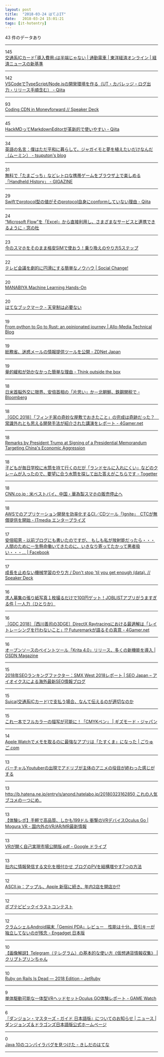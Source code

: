 ```yaml
---
layout: post
title:  "2018-03-24 はてぶIT"
date:   2018-03-24 15:01:21
tags: [it-hotentry]
---
```

43 件のデータあり

<hr><div class="row">
<div class="col-1"><span class="badge badge-pill badge-success h2">145</span></div>
<div class="col-11"><a href='http://toyokeizai.net/articles/-/213356' target='_blank'>交通系ICカード｢導入費用｣は半端じゃない | 通勤電車 | 東洋経済オンライン | 経済ニュースの新基準</a></div>
</div>
<hr>
<div class="row">
<div class="col-1"><span class="badge badge-pill badge-success h2">142</span></div>
<div class="col-11"><a href='https://qiita.com/kurogelee/items/cf7954f6c23294600ef2' target='_blank'>VSCodeでTypeScript/Node.jsの開発環境を作る（UT・カバレッジ・ログ出力・リリース手順含む） - Qiita</a></div>
</div>
<hr>
<div class="row">
<div class="col-1"><span class="badge badge-pill badge-success h2">93</span></div>
<div class="col-11"><a href='https://speakerdeck.com/syosuke1024/coding-cdn-in-moneyforward-1' target='_blank'>Coding CDN in Moneyforward // Speaker Deck</a></div>
</div>
<hr>
<div class="row">
<div class="col-1"><span class="badge badge-pill badge-success h2">45</span></div>
<div class="col-11"><a href='https://qiita.com/norinity1103/items/85aa990dbe6582b6d701' target='_blank'>HackMDってMarkdownEditorが革新的で使いやすい - Qiita</a></div>
</div>
<hr>
<div class="row">
<div class="col-1"><span class="badge badge-pill badge-success h2">34</span></div>
<div class="col-11"><a href='http://tsuputon7.hatenablog.com/entry/2018/03/23/152113' target='_blank'>英語の名言：僕はただ平和に暮らして，ジャガイモと夢を植えたいだけなんだ（ムーミン） - tsuputon's blog</a></div>
</div>
<hr>
<div class="row">
<div class="col-1"><span class="badge badge-pill badge-success h2">31</span></div>
<div class="col-11"><a href='https://gigazine.net/news/20180323-handheld-history/' target='_blank'>無料で「たまごっち」などレトロな携帯ゲームをブラウザ上で楽しめる「Handheld History」 - GIGAZINE</a></div>
</div>
<hr>
<div class="row">
<div class="col-1"><span class="badge badge-pill badge-success h2">29</span></div>
<div class="col-11"><a href='https://qiita.com/ukitaka/items/8bcff4348c79d820ba32' target='_blank'>Swiftでprotocol型の値がそのprotocol自身にconformしていない理由 - Qiita</a></div>
</div>
<hr>
<div class="row">
<div class="col-1"><span class="badge badge-pill badge-success h2">24</span></div>
<div class="col-11"><a href='https://forest.watch.impress.co.jp/docs/news/1113156.html' target='_blank'>“Microsoft Flow”を「Excel」から直接利用し、さまざまなサービスと連携できるように - 窓の杜</a></div>
</div>
<hr>
<div class="row">
<div class="col-1"><span class="badge badge-pill badge-success h2">23</span></div>
<div class="col-11"><a href='https://simchange.jp/how-to-mnp/' target='_blank'>今のスマホをそのまま格安SIMで使おう！乗り換えのやり方5ステップ</a></div>
</div>
<hr>
<div class="row">
<div class="col-1"><span class="badge badge-pill badge-success h2">22</span></div>
<div class="col-11"><a href='https://kuranuki.sonicgarden.jp/2018/03/tv-meeting.html' target='_blank'>テレビ会議を劇的に円滑にする簡単なノウハウ | Social Change!</a></div>
</div>
<hr>
<div class="row">
<div class="col-1"><span class="badge badge-pill badge-success h2">20</span></div>
<div class="col-11"><a href='https://www.slideshare.net/youheiyamaguchi/manabiya-machine-learning-handson' target='_blank'>MANABIYA Machine Learning Hands-On</a></div>
</div>
<hr>
<div class="row">
<div class="col-1"><span class="badge badge-pill badge-success h2">20</span></div>
<div class="col-11"><a href='http://b.hatena.ne.jp/entry/s/anond.hatelabo.jp/20180323162850' target='_blank'>はてなブックマーク - 天皇制は必要ない</a></div>
</div>
<hr>
<div class="row">
<div class="col-1"><span class="badge badge-pill badge-success h2">19</span></div>
<div class="col-11"><a href='http://tech.allo-media.net/point/of/view/2018/03/22/from-python-to-go-to-rust.html' target='_blank'>From python to Go to Rust: an opinionated journey | Allo-Media Technical Blog</a></div>
</div>
<hr>
<div class="row">
<div class="col-1"><span class="badge badge-pill badge-success h2">19</span></div>
<div class="col-11"><a href='https://japan.zdnet.com/article/35116604/' target='_blank'>総務省、迷惑メールの情報提供ツールを公開 - ZDNet Japan</a></div>
</div>
<hr>
<div class="row">
<div class="col-1"><span class="badge badge-pill badge-success h2">19</span></div>
<div class="col-11"><a href='http://totb.hatenablog.com/entry/2018/03/23/231639' target='_blank'>量的緩和が効かなかった簡単な理由 - Think outside the box</a></div>
</div>
<hr>
<div class="row">
<div class="col-1"><span class="badge badge-pill badge-success h2">18</span></div>
<div class="col-11"><a href='https://www.bloomberg.co.jp/news/articles/2018-03-23/P5ZFDE6TTDS301' target='_blank'>日米首脳外交に限界、安倍首相の「片思い」か－北朝鮮、鉄鋼関税で - Bloomberg</a></div>
</div>
<hr>
<div class="row">
<div class="col-1"><span class="badge badge-pill badge-success h2">18</span></div>
<div class="col-11"><a href='http://www.4gamer.net/games/374/G037446/20180323051/' target='_blank'>［GDC 2018］「フィンチ家の奇妙な屋敷でおきたこと」の完成は奇跡だった？　常識外れとも思える開発手法が紹介された講演をレポート - 4Gamer.net</a></div>
</div>
<hr>
<div class="row">
<div class="col-1"><span class="badge badge-pill badge-success h2">18</span></div>
<div class="col-11"><a href='https://www.whitehouse.gov/briefings-statements/remarks-president-trump-signing-presidential-memorandum-targeting-chinas-economic-aggression/' target='_blank'>Remarks by President Trump at Signing of a Presidential Memorandum Targeting China's Economic Aggression</a></div>
</div>
<hr>
<div class="row">
<div class="col-1"><span class="badge badge-pill badge-success h2">18</span></div>
<div class="col-11"><a href='https://togetter.com/li/1211386' target='_blank'>子どもが毎日学校に水筒を持て行くのだが「ランドセルに入れにくい」などのクレームが入ったので、要望に合う水筒を探して出た答えがこちらです - Togetter</a></div>
</div>
<hr>
<div class="row">
<div class="col-1"><span class="badge badge-pill badge-success h2">18</span></div>
<div class="col-11"><a href='https://www.cnn.co.jp/tech/35116606.html' target='_blank'>CNN.co.jp : 米ベストバイ、中国・華為製スマホの販売停止へ</a></div>
</div>
<hr>
<div class="row">
<div class="col-1"><span class="badge badge-pill badge-success h2">18</span></div>
<div class="col-11"><a href='http://www.itmedia.co.jp/enterprise/articles/1803/23/news084.html' target='_blank'>AWSでのアプリケーション開発を効率化するCI／CDツール「Ignite」　CTCが無償提供を開始 - ITmedia エンタープライズ</a></div>
</div>
<hr>
<div class="row">
<div class="col-1"><span class="badge badge-pill badge-success h2">17</span></div>
<div class="col-11"><a href='https://www.facebook.com/akieabe/posts/10150571917471779' target='_blank'>安倍昭恵 - 以前ブログにも書いたのですが、 もしも私が放射能だったら・・・人間のために一生懸命働いてきたのに、いきなり寄ってたかって悪者扱い・・・... | Facebook</a></div>
</div>
<hr>
<div class="row">
<div class="col-1"><span class="badge badge-pill badge-success h2">17</span></div>
<div class="col-11"><a href='https://speakerdeck.com/ayemos/dont-stop-til-you-get-enough-data' target='_blank'>成長を止めない機械学習のやり方 / Don't stop 'til you get enough (data). // Speaker Deck</a></div>
</div>
<hr>
<div class="row">
<div class="col-1"><span class="badge badge-pill badge-success h2">16</span></div>
<div class="col-11"><a href='https://hitorica.com/joblist-apli/' target='_blank'>求人募集の張り紙写真１枚撮るだけで100円ゲット！JOBLISTアプリがうますぎる件 | 一人力（ひとりか）</a></div>
</div>
<hr>
<div class="row">
<div class="col-1"><span class="badge badge-pill badge-success h2">16</span></div>
<div class="col-11"><a href='http://www.4gamer.net/games/033/G003329/20180323164/' target='_blank'>［GDC 2018］［西川善司の3DGE］DirectX Raytracingにおける最適解は「レイトレーシングを行わないこと」!? Futuremarkが語るその真意 - 4Gamer.net</a></div>
</div>
<hr>
<div class="row">
<div class="col-1"><span class="badge badge-pill badge-success h2">16</span></div>
<div class="col-11"><a href='https://mag.osdn.jp/18/03/23/170000' target='_blank'>オープンソースのペイントツール「Krita 4.0」リリース、多くの新機能を導入 | OSDN Magazine</a></div>
</div>
<hr>
<div class="row">
<div class="col-1"><span class="badge badge-pill badge-success h2">15</span></div>
<div class="col-11"><a href='http://www.seojapan.com/blog/seo-ranking-factors-in-2018-whats-important-whats-not' target='_blank'>2018年SEOランキングファクター：SMX West 2018レポート | SEO Japan – アイオイクスによる海外最新SEO情報ブログ</a></div>
</div>
<hr>
<div class="row">
<div class="col-1"><span class="badge badge-pill badge-success h2">15</span></div>
<div class="col-11"><a href='https://anond.hatelabo.jp/20180324095610' target='_blank'>Suica(交通系ICカード)で支払う場合、なんて伝えるのが適切なのか</a></div>
</div>
<hr>
<div class="row">
<div class="col-1"><span class="badge badge-pill badge-success h2">15</span></div>
<div class="col-11"><a href='https://www.gizmodo.jp/2018/03/cmyk-pen.html' target='_blank'>これ一本でフルカラーの描写が可能に！「CMYKペン」 | ギズモード・ジャパン</a></div>
</div>
<hr>
<div class="row">
<div class="col-1"><span class="badge badge-pill badge-success h2">14</span></div>
<div class="col-11"><a href='http://goryugo.com/20180323/apple-watch-2/' target='_blank'>Apple Watchでメモを取るのに最強なアプリは「たすくま」になった | ごりゅご.com</a></div>
</div>
<hr>
<div class="row">
<div class="col-1"><span class="badge badge-pill badge-success h2">13</span></div>
<div class="col-11"><a href='https://anond.hatelabo.jp/20171218085934' target='_blank'>バーチャルYoutuberの出現でアドリブが主体のアニメの役目が終わった感じがする</a></div>
</div>
<hr>
<div class="row">
<div class="col-1"><span class="badge badge-pill badge-success h2">13</span></div>
<div class="col-11"><a href='https://anond.hatelabo.jp/20180324004652' target='_blank'>http://b.hatena.ne.jp/entry/s/anond.hatelabo.jp/20180323162850 これの人気ブコメの一つにめ..</a></div>
</div>
<hr>
<div class="row">
<div class="col-1"><span class="badge badge-pill badge-success h2">13</span></div>
<div class="col-11"><a href='http://www.moguravr.com/oculus-go-8/' target='_blank'>【体験レポ】手軽で高品質、しかも199ドル 衝撃のVRデバイスOculus Go | Mogura VR - 国内外のVR/AR/MR最新情報</a></div>
</div>
<hr>
<div class="row">
<div class="col-1"><span class="badge badge-pill badge-success h2">13</span></div>
<div class="col-11"><a href='https://drive.google.com/file/d/1iqrvH7JMsMiRinFLkwp9cVYenASLViSw/view' target='_blank'>VRが開く自己実現市場公開版.pdf - Google ドライブ</a></div>
</div>
<hr>
<div class="row">
<div class="col-1"><span class="badge badge-pill badge-success h2">13</span></div>
<div class="col-11"><a href='https://www.slideshare.net/linecorp/pv7-91675991' target='_blank'>社内に情報発信する文化を根付かせ ブログのPVを結構増やす7つの方法</a></div>
</div>
<hr>
<div class="row">
<div class="col-1"><span class="badge badge-pill badge-success h2">12</span></div>
<div class="col-11"><a href='http://ascii.jp/elem/000/001/651/1651976/' target='_blank'>ASCII.jp：アップル、Apple 新宿に続き、年内2店を開店か!?</a></div>
</div>
<hr>
<div class="row">
<div class="col-1"><span class="badge badge-pill badge-success h2">12</span></div>
<div class="col-11"><a href='https://www.pixiv.net/contest/pptp' target='_blank'>ポプテピピックイラストコンテスト</a></div>
</div>
<hr>
<div class="row">
<div class="col-1"><span class="badge badge-pill badge-success h2">12</span></div>
<div class="col-11"><a href='https://japanese.engadget.com/2018/03/23/android-gemini-pda/' target='_blank'>クラムシェルAndroid端末「Gemini PDA」レビュー　性能は十分、音引キーが独立してないのが残念 - Engadget 日本版</a></div>
</div>
<hr>
<div class="row">
<div class="col-1"><span class="badge badge-pill badge-success h2">10</span></div>
<div class="col-11"><a href='https://crypto-pudding.com/prediction-telegram/' target='_blank'>【画像解説】Telegram（テレグラム）の基本的な使い方《仮想通貨情報収集》 | クリプトプリンちゃん</a></div>
</div>
<hr>
<div class="row">
<div class="col-1"><span class="badge badge-pill badge-success h2">10</span></div>
<div class="col-11"><a href='https://expertise.jetruby.com/is-ruby-on-rails-dead-2018-edition-407a618dab3a' target='_blank'>Ruby on Rails Is Dead — 2018 Edition – JetRuby</a></div>
</div>
<hr>
<div class="row">
<div class="col-1"><span class="badge badge-pill badge-success h2">9</span></div>
<div class="col-11"><a href='https://game.watch.impress.co.jp/docs/news/1113308.html' target='_blank'>単体駆動可能な一体型VRヘッドセットOculus GO体験レポート - GAME Watch</a></div>
</div>
<hr>
<div class="row">
<div class="col-1"><span class="badge badge-pill badge-success h2">6</span></div>
<div class="col-11"><a href='http://hobbyjapan.co.jp/dd/news/20180323_01.html' target='_blank'>『ダンジョン・マスターズ・ガイド 日本語版』についてのお知らせ | ニュース | ダンジョンズ＆ドラゴンズ日本語版公式ホームページ</a></div>
</div>
<hr>
<div class="row">
<div class="col-1"><span class="badge badge-pill badge-success h2">0</span></div>
<div class="col-11"><a href='http://d.hatena.ne.jp/nowokay/20180322#1521749714' target='_blank'>Java 10のコンパイラバグを見つけた - きしだのはてな</a></div>
</div>
<hr>
